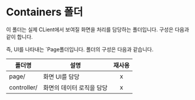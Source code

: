 # Containers 폴더

이 폴더는 실제 CLient에서 보여질 화면을 처리를 담당하는 폴더입니다. 구성은 다음과 같이 합니다.

즉, UI를 나타내는 `Page폴더입니다. 폴더의 구성은 다음과 같습니다.

| 폴더명      | 설명                      | 재사용 |
| ----------- | ------------------------- | :----: |
| page/       | 화면 UI를 담당            |   x    |
| controller/ | 화면의 데이터 로직을 담당 |   x    |
